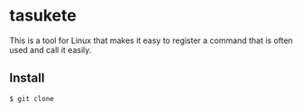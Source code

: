# tasukete

This is a tool for Linux that makes it easy to register a command that is often used and call it easily.

## Install

```
$ git clone 
```